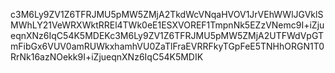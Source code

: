 c3M6Ly9ZV1Z6TFRJMU5pMW5ZMjA2TkdWcVNqaHVOV1JrVEhWWlJGVklSMWhLY21VeWRXWktRREl4TWk0eE1ESXVOREF1TmpnNk5EZzVNemc9I+iZjueqnXNz6IqC54K5MDEKc3M6Ly9ZV1Z6TFRJMU5pMW5ZMjA2UTFWdVpGTmFibGx6VUV0amRUWkxhamhVU0ZaTlFraEVRRFkyTGpFeE5TNHhORGN1T0RrNk16azNOekk9I+iZjueqnXNz6IqC54K5MDIK